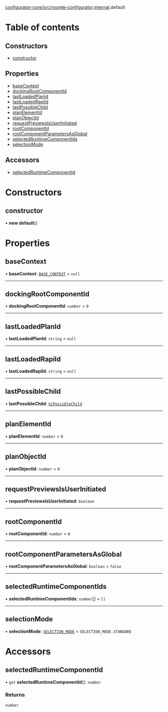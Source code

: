 [configurator-core/src/roomle-configurator](../modules/configurator_core_src_roomle_configurator.md).[internal](../modules/configurator_core_src_roomle_configurator._internal_.md).default

# Table of contents

## Constructors

- [constructor](configurator_core_src_roomle_configurator._internal_.default-7.md#constructor)

## Properties

- [baseContext](configurator_core_src_roomle_configurator._internal_.default-7.md#basecontext)
- [dockingRootComponentId](configurator_core_src_roomle_configurator._internal_.default-7.md#dockingrootcomponentid)
- [lastLoadedPlanId](configurator_core_src_roomle_configurator._internal_.default-7.md#lastloadedplanid)
- [lastLoadedRapiId](configurator_core_src_roomle_configurator._internal_.default-7.md#lastloadedrapiid)
- [lastPossibleChild](configurator_core_src_roomle_configurator._internal_.default-7.md#lastpossiblechild)
- [planElementId](configurator_core_src_roomle_configurator._internal_.default-7.md#planelementid)
- [planObjectId](configurator_core_src_roomle_configurator._internal_.default-7.md#planobjectid)
- [requestPreviewsIsUserInitiated](configurator_core_src_roomle_configurator._internal_.default-7.md#requestpreviewsisuserinitiated)
- [rootComponentId](configurator_core_src_roomle_configurator._internal_.default-7.md#rootcomponentid)
- [rootComponentParametersAsGlobal](configurator_core_src_roomle_configurator._internal_.default-7.md#rootcomponentparametersasglobal)
- [selectedRuntimeComponentIds](configurator_core_src_roomle_configurator._internal_.default-7.md#selectedruntimecomponentids)
- [selectionMode](configurator_core_src_roomle_configurator._internal_.default-7.md#selectionmode)

## Accessors

- [selectedRuntimeComponentId](configurator_core_src_roomle_configurator._internal_.default-7.md#selectedruntimecomponentid)

# Constructors

## constructor

• **new default**()

# Properties

## baseContext

• **baseContext**: [`BASE_CONTEXT`](../enums/configurator_core_src_roomle_configurator._internal_.BASE_CONTEXT.md) = `null`

___

## dockingRootComponentId

• **dockingRootComponentId**: `number` = `0`

___

## lastLoadedPlanId

• **lastLoadedPlanId**: `string` = `null`

___

## lastLoadedRapiId

• **lastLoadedRapiId**: `string` = `null`

___

## lastPossibleChild

• **lastPossibleChild**: [`UiPossibleChild`](../interfaces/typings_kernel.UiPossibleChild.md)

___

## planElementId

• **planElementId**: `number` = `0`

___

## planObjectId

• **planObjectId**: `number` = `0`

___

## requestPreviewsIsUserInitiated

• **requestPreviewsIsUserInitiated**: `boolean`

___

## rootComponentId

• **rootComponentId**: `number` = `0`

___

## rootComponentParametersAsGlobal

• **rootComponentParametersAsGlobal**: `boolean` = `false`

___

## selectedRuntimeComponentIds

• **selectedRuntimeComponentIds**: `number`[] = `[]`

___

## selectionMode

• **selectionMode**: [`SELECTION_MODE`](../enums/configurator_core_src_roomle_configurator._internal_.SELECTION_MODE.md) = `SELECTION_MODE.STANDARD`

# Accessors

## selectedRuntimeComponentId

• `get` **selectedRuntimeComponentId**(): `number`

### Returns

`number`
